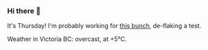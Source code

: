 ### Hi there :wave:

It's Thursday! I'm probably working for [this bunch](https://github.com/kohofinancial), de-flaking a test.

Weather in Victoria BC: overcast, at +5°C.
